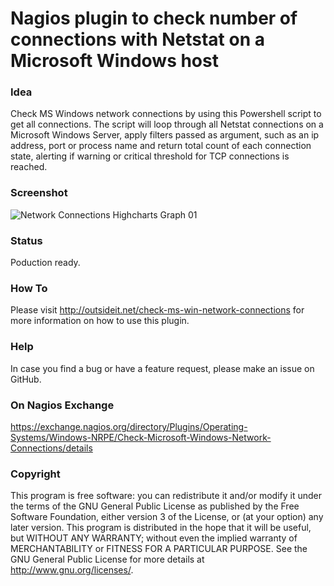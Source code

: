 # Nagios plugin to check number of connections with Netstat on a Microsoft Windows host

### Idea

Check MS Windows network connections by using this Powershell script to get all connections. The script will loop 
through all Netstat connections on a Microsoft Windows Server, apply filters passed as argument, such as an ip 
address, port or process name and return total count of each connection state, alerting if warning or critical 
threshold for TCP connections is reached.

### Screenshot

![Network Connections Highcharts Graph 01](/../screenshots/check-ms-win-network-connections-graph-01.png?raw=true "Network Connections Highcharts Graph 01")

### Status

Poduction ready.

### How To

Please visit http://outsideit.net/check-ms-win-network-connections for more information on how to use this plugin.

### Help

In case you find a bug or have a feature request, please make an issue on GitHub.

### On Nagios Exchange

https://exchange.nagios.org/directory/Plugins/Operating-Systems/Windows-NRPE/Check-Microsoft-Windows-Network-Connections/details

### Copyright

This program is free software: you can redistribute it and/or modify it under the terms of the GNU General Public 
License as published by the Free Software Foundation, either version 3 of the License, or (at your option) any later 
version. This program is distributed in the hope that it will be useful, but WITHOUT ANY WARRANTY; without even the 
implied warranty of MERCHANTABILITY or FITNESS FOR A PARTICULAR PURPOSE. See the GNU General Public License for more 
details at <http://www.gnu.org/licenses/>.

